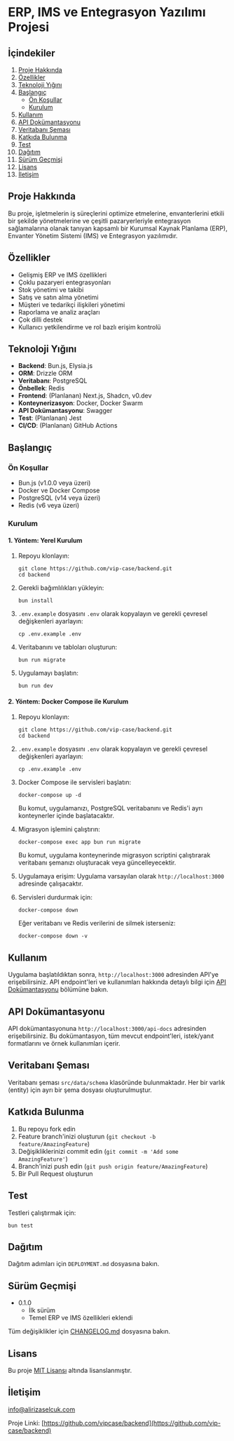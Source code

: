 # ERP, IMS ve Entegrasyon Yazılımı Projesi

## İçindekiler
1. [Proje Hakkında](#proje-hakkında)
2. [Özellikler](#özellikler)
3. [Teknoloji Yığını](#teknoloji-yığını)
4. [Başlangıç](#başlangıç)
   - [Ön Koşullar](#ön-koşullar)
   - [Kurulum](#kurulum)
5. [Kullanım](#kullanım)
6. [API Dokümantasyonu](#api-dokümantasyonu)
7. [Veritabanı Şeması](#veritabanı-şeması)
8. [Katkıda Bulunma](#katkıda-bulunma)
9. [Test](#test)
10. [Dağıtım](#dağıtım)
11. [Sürüm Geçmişi](#sürüm-geçmişi)
12. [Lisans](#lisans)
13. [İletişim](#iletişim)

## Proje Hakkında

Bu proje, işletmelerin iş süreçlerini optimize etmelerine, envanterlerini etkili bir şekilde yönetmelerine ve çeşitli pazaryerleriyle entegrasyon sağlamalarına olanak tanıyan kapsamlı bir Kurumsal Kaynak Planlama (ERP), Envanter Yönetim Sistemi (IMS) ve Entegrasyon yazılımıdır.

## Özellikler

- Gelişmiş ERP ve IMS özellikleri
- Çoklu pazaryeri entegrasyonları
- Stok yönetimi ve takibi
- Satış ve satın alma yönetimi
- Müşteri ve tedarikçi ilişkileri yönetimi
- Raporlama ve analiz araçları
- Çok dilli destek
- Kullanıcı yetkilendirme ve rol bazlı erişim kontrolü

## Teknoloji Yığını

- **Backend**: Bun.js, Elysia.js
- **ORM**: Drizzle ORM
- **Veritabanı**: PostgreSQL
- **Önbellek**: Redis
- **Frontend**: (Planlanan) Next.js, Shadcn, v0.dev
- **Konteynerizasyon**: Docker, Docker Swarm
- **API Dokümantasyonu**: Swagger
- **Test**: (Planlanan) Jest
- **CI/CD**: (Planlanan) GitHub Actions

## Başlangıç

### Ön Koşullar

- Bun.js (v1.0.0 veya üzeri)
- Docker ve Docker Compose
- PostgreSQL (v14 veya üzeri)
- Redis (v6 veya üzeri)

### Kurulum

#### 1. Yöntem: Yerel Kurulum

1. Repoyu klonlayın:
   ```
   git clone https://github.com/vip-case/backend.git
   cd backend
   ```

2. Gerekli bağımlılıkları yükleyin:
   ```
   bun install
   ```

3. `.env.example` dosyasını `.env` olarak kopyalayın ve gerekli çevresel değişkenleri ayarlayın:
   ```
   cp .env.example .env
   ```

4. Veritabanını ve tabloları oluşturun:
   ```
   bun run migrate
   ```

5. Uygulamayı başlatın:
   ```
   bun run dev
   ```

#### 2. Yöntem: Docker Compose ile Kurulum

1. Repoyu klonlayın:
   ```
   git clone https://github.com/vip-case/backend.git
   cd backend
   ```

2. `.env.example` dosyasını `.env` olarak kopyalayın ve gerekli çevresel değişkenleri ayarlayın:
   ```
   cp .env.example .env
   ```

3. Docker Compose ile servisleri başlatın:
   ```
   docker-compose up -d
   ```

   Bu komut, uygulamanızı, PostgreSQL veritabanını ve Redis'i ayrı konteynerler içinde başlatacaktır.

4. Migrasyon işlemini çalıştırın:
   ```
   docker-compose exec app bun run migrate
   ```

   Bu komut, uygulama konteynerinde migrasyon scriptini çalıştırarak veritabanı şemanızı oluşturacak veya güncelleyecektir.

5. Uygulamaya erişim:
   Uygulama varsayılan olarak `http://localhost:3000` adresinde çalışacaktır.

6. Servisleri durdurmak için:
   ```
   docker-compose down
   ```

   Eğer veritabanı ve Redis verilerini de silmek isterseniz:
   ```
   docker-compose down -v
   ```

## Kullanım

Uygulama başlatıldıktan sonra, `http://localhost:3000` adresinden API'ye erişebilirsiniz. API endpoint'leri ve kullanımları hakkında detaylı bilgi için [API Dokümantasyonu](#api-dokümantasyonu) bölümüne bakın.

## API Dokümantasyonu

API dokümantasyonuna `http://localhost:3000/api-docs` adresinden erişebilirsiniz. Bu dokümantasyon, tüm mevcut endpoint'leri, istek/yanıt formatlarını ve örnek kullanımları içerir.

## Veritabanı Şeması

Veritabanı şeması `src/data/schema` klasöründe bulunmaktadır. Her bir varlık (entity) için ayrı bir şema dosyası oluşturulmuştur.


## Katkıda Bulunma

1. Bu repoyu fork edin
2. Feature branch'inizi oluşturun (`git checkout -b feature/AmazingFeature`)
3. Değişikliklerinizi commit edin (`git commit -m 'Add some AmazingFeature'`)
4. Branch'inizi push edin (`git push origin feature/AmazingFeature`)
5. Bir Pull Request oluşturun

## Test

Testleri çalıştırmak için:

```
bun test
```

## Dağıtım

Dağıtım adımları için `DEPLOYMENT.md` dosyasına bakın.

## Sürüm Geçmişi

- 0.1.0
    - İlk sürüm
    - Temel ERP ve IMS özellikleri eklendi

Tüm değişiklikler için [CHANGELOG.md](CHANGELOG.md) dosyasına bakın.

## Lisans

Bu proje [MIT Lisansı](LICENSE) altında lisanslanmıştır.

## İletişim

 info@alirizaselcuk.com

Proje Linki: [https://github.com/vipcase/backend](https://github.com/vip-case/backend)
